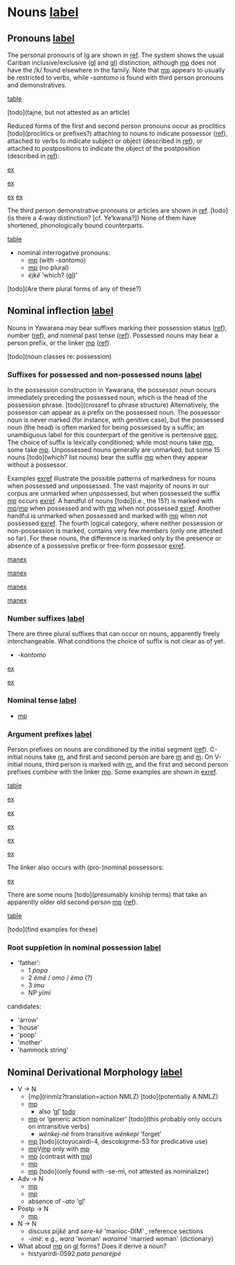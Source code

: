 # Nouns [label](nouns)

## Pronouns [label](sec:pronouns)
The personal pronouns of [lg](yab) are shown in [ref](tab:pronouns).
The system shows the usual Cariban inclusive/exclusive ([gl](1+2) and [gl](1+3)) distinction, although [mp](ejne-1-2pro) does not have the /k/ found elsewhere in the family.
Note that [mp](kontomopl) appears to usually be restricted to verbs, while *-santomo* is found with third person pronouns and demonstratives.

[table](pronouns)

[todo](tajne, but not attested as an article)

Reduced forms of the first and second person pronouns occur as proclitics [todo](proclitics or prefixes?) attaching to nouns to indicate possessor ([ref](sec:nominalperson)), attached to verbs to indicate subject or object (described in [ref](verbinfl)), or attached to postpositions to indicate the object of the postposition (described in [ref](sec:postinfl)):

[ex](convrisamaj-28)

[ex](desccasmaj-25)

[ex](convrisamaj-2)
[ex](ctoaragrme-7)

The third person demonstrative pronouns or articles are shown in [ref](tab:pronouns3).
[todo](is there a 4‑way distinction? [cf. Ye’kwana?])
None of them have shortened, phonologically bound counterparts.

[table](pronouns3)

* nominal interrogative pronouns:
    * [mp](aniki-who) (with _-santomo_)
    * [mp](ati-what) (no plural)
    * _ëjkë_ 'which? ([gl](inan))'

[todo](Are there plural forms of any of these?)


## Nominal inflection [label](sec:nouninfl)

Nouns in Yawarana may bear suffixes marking their possession status ([ref](sec:nounposssuf)), number ([ref](sec:nominalnumber)), and nominal past tense ([ref](sec:nominaltense)).
Possessed nouns may bear a person prefix, or the linker [mp](ylk?nt) ([ref](sec:nominalperson)). 

[todo](noun classes re: possession)


### Suffixes for possessed and non-possessed nouns [label](sec:nounposssuf)

In the possession construction in Yawarana, the possessor noun occurs immediately preceding the possessed noun, which is the head of the possession phrase. [todo](crossref to phrase structure)
Alternatively, the possessor can appear as a prefix on the possessed noun.
The possessor noun is never marked (for instance, with genitive case), but the possessed noun (the head) is often marked for being possessed by a suffix; an unambiguous label for this counterpart of the genitive is pertensive [psrc](dixon2010basic).
The choice of suffix is lexically conditioned; while most nouns take [mp](rupert), some take [mp](tipert?nt).
Unpossessed nouns generally are unmarked, but some 15 nouns [todo](which? list nouns) bear the suffix [mp](tenpert) when they appear without a possessor. 

Examples [exref](onlypossessed?end=unsuffixednouns) illustrate the possible patterns of markedness for nouns when possessed and unpossessed.
The vast majority of nouns in our corpus are unmarked when unpossessed, but when possessed the suffix [mp](rupert) occurs [exref](onlypossessed).
A handful of nouns [todo](i.e., the 15?) is marked with [mp](rupert?nt)/[mp](tipert) when possessed and with [mp](tenpert) when not possessed [exref](diffpossessed).
Another handful is unmarked when possessed and marked with [mp](tenpert) when not possessed [exref](suffunpossessed).
The fourth logical category, where neither possession or non-possession is marked, contains very few members (only one attested so far).
For these nouns, the difference is marked only by the presence or absence of a possessive prefix or free-form possessor [exref](unsuffixednouns).

[manex](onlypossessed)

[manex](diffpossessed)

[manex](suffunpossessed)

[manex](unsuffixednouns)

### Number suffixes [label](sec:nominalnumber)
There are three plural suffixes that can occur on nouns, apparently freely interchangeable.
What conditions the choice of suffix is not clear as of yet.

* _-kontomo_

[ex](ctorat-17)

[ex](ctorat-40)


### Nominal tense [label](sec:nominaltense)

* [mp](jpepst)

### Argument prefixes [label](sec:nominalperson)
Person prefixes on nouns are conditioned by the initial segment ([ref](tab:possprefixes)).
C-initial nouns take [m](i31), and first and second person are bare [m](u1) and [m](me2).
On V-initial nouns, third person is marked with [m](it3), and the first and second person prefixes combine with the linker [mp](ylk).
Some examples are shown in [exref](ctorat-23?end=lastex).

[table](possprefixes)

[ex](ctorat-23)

[ex](convrisamaj-28)

[ex](desccasmaj-25)

[ex](ctorat-46)

[ex](ctorat-19?example_id=lastex)


The linker also occurs with (pro-)nominal possessors:

[ex](desccasmaj-131)

There are some nouns [todo](presumably kinship terms) that take an apparently older old second person [mp](a2) ([ref](tab:oldpossprefixes)).

[table](oldpossprefixes)

[todo](find examples for these)

### Root suppletion in nominal possession [label](sec:irregnouns)

* 'father':
    * 1 *papa*
    * 2 _ëmë_ / _omo_ / _ëmo_ (?)
    * 3 _imu_
    * NP _yïmï_

candidates:

* 'arrow'
* 'house'
* 'poop'
* 'mother'
* 'hammock string'


## Nominal Derivational Morphology [label](sec:nounderiv)

* V → N
    * [mp](rinmlz?translation=action NMLZ) [todo](potentially A.NMLZ)
    * [mp](jpenmlz) 
        * also ‘[gl](PST.ABS.nmlz)’ [todo](convsuenmaj-47)
    * [mp](neinf) or ‘generic action nominalizer’ [todo](this probably only occurs on intransitive verbs)
        * _wënkej-në_ from transitive _wënkepï_ 'forget'
    * [mp](ninmlz) [todo](ctoyucairdi-4, descokigrme-53 for predicative use)
    * [mp](nnmlzpre?nt)V[mp](rinmlz?nt) only with [mp](yeme-eat-fruits-eggs-soup)
    * [mp](sapenmlz) (contrast with [mp](jpenmlz)) 
    * [mp](toponmlz) 
    * [mp](pininmlz) [todo](only found with -se-mï, not attested as nominalizer)
* Adv → N 
    * [mp](minmlz)
    * [mp](anonmlz)
    * absence of _-ato_ '[gl](nmlz)'
* Postp → N
    * [mp](anonmlz)
* N → N
    * discuss _pïjkë_ and _sere-kë_ 'manioc-DIM' , reference sections
    * _-imë_: e.g., _wara_ 'woman' _waraimë_ 'married woman' (dictionary)
* What about [mp](jpenmlz) on [gl](ad) forms? Does it derive a noun?
    * histyarirdi-0592 _pata penarëjpë_

